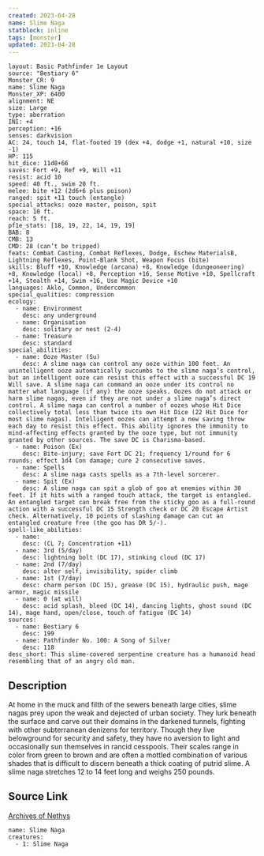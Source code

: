 ```yaml
---
created: 2023-04-28
name: Slime Naga
statblock: inline
tags: [monster]
updated: 2023-04-28
---
```

```statblock
layout: Basic Pathfinder 1e Layout
source: "Bestiary 6"
Monster_CR: 9
name: Slime Naga
Monster_XP: 6400
alignment: NE
size: Large
type: aberration
INI: +4
perception: +16
senses: darkvision
AC: 24, touch 14, flat-footed 19 (dex +4, dodge +1, natural +10, size -1)
HP: 115
hit_dice: 11d8+66
saves: Fort +9, Ref +9, Will +11
resist: acid 10
speed: 40 ft., swim 20 ft.
melee: bite +12 (2d6+6 plus poison)
ranged: spit +11 touch (entangle)
special_attacks: ooze master, poison, spit
space: 10 ft.
reach: 5 ft.
pf1e_stats: [18, 19, 22, 14, 19, 19]
BAB: 8
CMB: 13
CMD: 28 (can’t be tripped)
feats: Combat Casting, Combat Reflexes, Dodge, Eschew MaterialsB, Lightning Reflexes, Point-Blank Shot, Weapon Focus (bite)
skills: Bluff +10, Knowledge (arcana) +8, Knowledge (dungeoneering) +8, Knowledge (local) +8, Perception +16, Sense Motive +10, Spellcraft +14, Stealth +14, Swim +16, Use Magic Device +10
languages: Aklo, Common, Undercommon
special_qualities: compression
ecology:
  - name: Environment
    desc: any underground
  - name: Organisation
    desc: solitary or nest (2-4)
  - name: Treasure
    desc: standard
special_abilities:
  - name: Ooze Master (Su)
    desc: A slime naga can control any ooze within 100 feet. An unintelligent ooze automatically succumbs to the slime naga’s control, but an intelligent ooze can resist this effect with a successful DC 19 Will save. A slime naga can command an ooze under its control no matter what language (if any) the ooze speaks. Oozes do not attack or harm slime nagas, even if they are not under a slime naga’s direct control. A slime naga can control a number of oozes whose Hit Dice collectively total less than twice its own Hit Dice (22 Hit Dice for most slime nagas). Intelligent oozes can attempt a new saving throw each day to resist this effect. This ability ignores the immunity to mind-affecting effects granted by the ooze type, but not immunity granted by other sources. The save DC is Charisma-based.
  - name: Poison (Ex)
    desc: Bite-injury; save Fort DC 21; frequency 1/round for 6 rounds; effect 1d4 Con damage; cure 2 consecutive saves.
  - name: Spells
    desc: A slime naga casts spells as a 7th-level sorcerer.
  - name: Spit (Ex)
    desc: A slime naga can spit a glob of goo at enemies within 30 feet. If it hits with a ranged touch attack, the target is entangled. An entangled target can break free from the sticky goo as a full-round action with a successful DC 15 Strength check or DC 20 Escape Artist check. Alternatively, 10 points of slashing damage can cut an entangled creature free (the goo has DR 5/-).
spell-like_abilities:
  - name:
    desc: (CL 7; Concentration +11)
  - name: 3rd (5/day)
    desc: lightning bolt (DC 17), stinking cloud (DC 17)
  - name: 2nd (7/day)
    desc: alter self, invisibility, spider climb
  - name: 1st (7/day)
    desc: charm person (DC 15), grease (DC 15), hydraulic push, mage armor, magic missile
  - name: 0 (at will)
    desc: acid splash, bleed (DC 14), dancing lights, ghost sound (DC 14), mage hand, open/close, touch of fatigue (DC 14)
sources:
  - name: Bestiary 6
    desc: 199
  - name: Pathfinder No. 100: A Song of Silver
    desc: 118
desc_short: This slime-covered serpentine creature has a humanoid head resembling that of an angry old man.
```
## Description
At home in the muck and filth of the sewers beneath large cities, slime nagas prey upon the weak and dejected of urban society. They lurk beneath the surface and carve out their domains in the darkened tunnels, fighting with other subterranean denizens for territory. Though they live belowground for security and safety, they have no aversion to light and occasionally sun themselves in rancid cesspools. Their scales range in color from green to brown and are often a mottled combination of various shades that is difficult to discern beneath a thick coating of putrid slime. A slime naga stretches 12 to 14 feet long and weighs 250 pounds.
## Source Link
[Archives of Nethys](https://aonprd.com/MonsterDisplay.aspx?ItemName=Slime%20Naga)
```encounter-table
name: Slime Naga
creatures:
  - 1: Slime Naga
```
